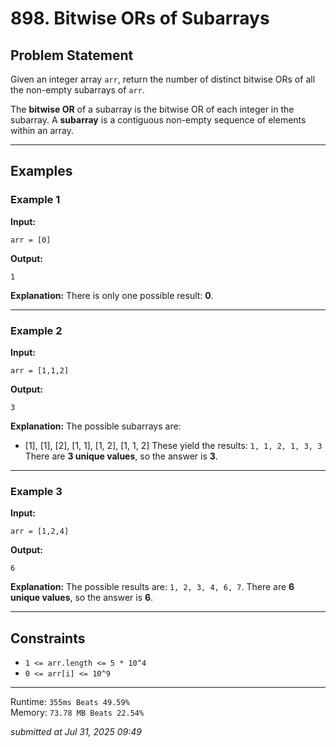 # 898. Bitwise ORs of Subarrays

## Problem Statement

Given an integer array `arr`, return the number of distinct bitwise ORs of all the non-empty subarrays of `arr`.

The **bitwise OR** of a subarray is the bitwise OR of each integer in the subarray.
A **subarray** is a contiguous non-empty sequence of elements within an array.

---

## Examples

### Example 1

**Input:**

```
arr = [0]
```

**Output:**

```
1
```

**Explanation:**
There is only one possible result: **0**.

---

### Example 2

**Input:**

```
arr = [1,1,2]
```

**Output:**

```
3
```

**Explanation:**
The possible subarrays are:

* \[1], \[1], \[2], \[1, 1], \[1, 2], \[1, 1, 2]
  These yield the results: `1, 1, 2, 1, 3, 3`
  There are **3 unique values**, so the answer is **3**.

---

### Example 3

**Input:**

```
arr = [1,2,4]
```

**Output:**

```
6
```

**Explanation:**
The possible results are: `1, 2, 3, 4, 6, 7`.
There are **6 unique values**, so the answer is **6**.

---

## Constraints

* `1 <= arr.length <= 5 * 10^4`
* `0 <= arr[i] <= 10^9`

---
Runtime: `355ms Beats 49.59%`   
Memory: `73.78 MB Beats 22.54%`

*submitted at Jul 31, 2025 09:49*
